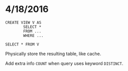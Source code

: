 # 4/18/2016

```
CREATE VIEW V AS
        SELECT *
        FROM ...
        WHERE ...
```

```
SELECT * FROM V
```

Physically store the resulting table, like cache.

Add extra info `COUNT` when query uses keyword `DISTINCT`.

